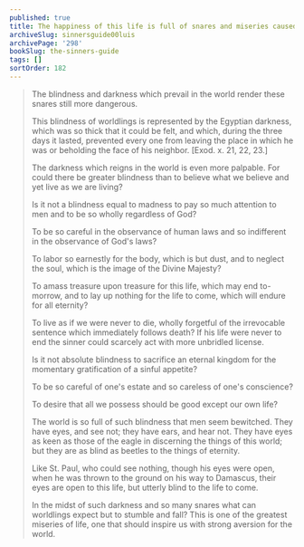 ```yaml
---
published: true
title: The happiness of this life is full of snares and miseries caused by the darkness and blindness of the world
archiveSlug: sinnersguide00luis
archivePage: '298'
bookSlug: the-sinners-guide
tags: []
sortOrder: 182
---
```


> The blindness and darkness which prevail in the world render these snares still more dangerous.
>
> This blindness of worldlings is represented by the Egyptian darkness, which was so thick that it could be felt, and which, during the three days it lasted, prevented every one from leaving the place in which he was or beholding the face of his neighbor. [Exod. x. 21, 22, 23.]
>
> The darkness which reigns in the world is even more palpable. For could there be greater blindness than to believe what we believe and yet live as we are living?
>
> Is it not a blindness equal to madness to pay so much attention to men and to be so wholly regardless of God?
>
> To be so careful in the observance of human laws and so indifferent in the observance of God's laws?
>
> To labor so earnestly for the body, which is but dust, and to neglect the soul, which is the image of the Divine Majesty?
>
> To amass treasure upon treasure for this life, which may end to-morrow, and to lay up nothing for the life to come, which will endure for all eternity?
>
> To live as if we were never to die, wholly forgetful of the irrevocable sentence which immediately follows death? If his life were never to end the sinner could scarcely act with more unbridled license.
>
> Is it not absolute blindness to sacrifice an eternal kingdom for the momentary gratification of a sinful appetite?
>
> To be so careful of one's estate and so careless of one's conscience?
>
> To desire that all we possess should be good except our own life?
>
> The world is so full of such blindness that men seem bewitched. They have eyes, and see not; they have ears, and hear not. They have eyes as keen as those of the eagle in discerning the things of this world; but they are as blind as beetles to the things of eternity.
>
> Like St. Paul, who could see nothing, though his eyes were open, when he was thrown to the ground on his way to Damascus, their eyes are open to this life, but utterly blind to the life to come.
>
> In the midst of such darkness and so many snares what can worldlings expect but to stumble and fall? This is one of the greatest miseries of life, one that should inspire us with strong aversion for the world.
